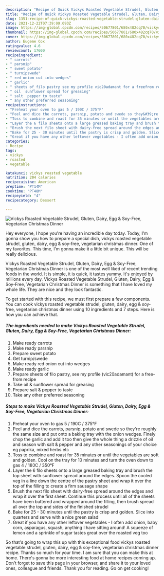 ```yaml
---
description: "Recipe of Quick Vickys Roasted Vegetable Strudel, Gluten, Dairy, Egg &amp;amp; Soy-Free, Vegetarian Christmas Dinner"
title: "Recipe of Quick Vickys Roasted Vegetable Strudel, Gluten, Dairy, Egg &amp;amp; Soy-Free, Vegetarian Christmas Dinner"
slug: 1351-recipe-of-quick-vickys-roasted-vegetable-strudel-gluten-dairy-egg-and-amp-soy-free-vegetarian-christmas-dinner
date: 2021-12-22T07:39:00.093Z
image: https://img-global.cpcdn.com/recipes/50677801/680x482cq70/vickys-roasted-vegetable-strudel-gluten-dairy-egg-soy-free-vegetarian-christmas-dinner-recipe-main-photo.jpg
thumbnail: https://img-global.cpcdn.com/recipes/50677801/680x482cq70/vickys-roasted-vegetable-strudel-gluten-dairy-egg-soy-free-vegetarian-christmas-dinner-recipe-main-photo.jpg
cover: https://img-global.cpcdn.com/recipes/50677801/680x482cq70/vickys-roasted-vegetable-strudel-gluten-dairy-egg-soy-free-vegetarian-christmas-dinner-recipe-main-photo.jpg
author: Eugene Cox
ratingvalue: 4.6
reviewcount: 17600
recipeingredient:
- " carrots"
- " parsnip"
- " sweet potato"
- " turnipswede"
- " red onion cut into wedges"
- " garlic"
- " sheets of filo pastry see my profile vic20adamant for a freefrom recipe"
- " oil  sunflower spread for greasing"
- " salt  pepper to taste"
- " any other preferred seasoning"
recipeinstructions:
- "Preheat your oven to gas 5 / 190C / 375°F"
- "Peel and dice the carrots, parsnip, potato and swede so they&#39;re roughly the same size and put onto a baking tray with the onion wedges. Finely chop the garlic and add it too then give the whole thing a drizzle of oil and season with salt &amp; pepper and any other seasonings of your choice eg paprika, mixed herbs etc"
- "Toss to combine and roast for 35 minutes or until the vegetables are soft and golden. Cool on the tray for 10 minutes and turn the oven down to gas 4 / 180C / 350°F"
- "Layer the 6 filo sheets onto a large greased baking tray and brush the top sheet with sunflower spread around the edges. Spoon the cooled veg in a line down the centre of the pastry sheet and wrap it over the top of the filling to create a firm sausage shape"
- "Brush the next filo sheet with dairy-free spread around the edges and wrap it over the first sheet. Continue this process until all of the sheets have been buttered and wrapped around the filling, then brush spread all over the top and sides of the finished strudel"
- "Bake for 25 - 30 minutes until the pastry is crisp and golden. Slice into quarters and serve with a nice green salad"
- "Great if you have any other leftover vegetables - I often add onion, baby corn, asparagus, squash, anything I have sitting around! A squeeze of lemon and a sprinkle of sugar tastes great over the roasted veg too"
categories:
- Recipe
tags:
- vickys
- roasted
- vegetable

katakunci: vickys roasted vegetable 
nutrition: 204 calories
recipecuisine: American
preptime: "PT14M"
cooktime: "PT48M"
recipeyield: "4"
recipecategory: Dessert

---
```



![Vickys Roasted Vegetable Strudel, Gluten, Dairy, Egg &amp; Soy-Free, Vegetarian Christmas Dinner](https://img-global.cpcdn.com/recipes/50677801/680x482cq70/vickys-roasted-vegetable-strudel-gluten-dairy-egg-soy-free-vegetarian-christmas-dinner-recipe-main-photo.jpg)

Hey everyone, I hope you're having an incredible day today. Today, I'm gonna show you how to prepare a special dish, vickys roasted vegetable strudel, gluten, dairy, egg &amp; soy-free, vegetarian christmas dinner. One of my favorites. This time, I'm gonna make it a little bit unique. This will be really delicious.

Vickys Roasted Vegetable Strudel, Gluten, Dairy, Egg &amp; Soy-Free, Vegetarian Christmas Dinner is one of the most well liked of recent trending foods in the world. It is simple, it is quick, it tastes yummy. It's enjoyed by millions every day. Vickys Roasted Vegetable Strudel, Gluten, Dairy, Egg &amp; Soy-Free, Vegetarian Christmas Dinner is something that I have loved my whole life. They are nice and they look fantastic.




To get started with this recipe, we must first prepare a few components. You can cook vickys roasted vegetable strudel, gluten, dairy, egg &amp; soy-free, vegetarian christmas dinner using 10 ingredients and 7 steps. Here is how you can achieve that.

<!--inarticleads1-->

##### The ingredients needed to make Vickys Roasted Vegetable Strudel, Gluten, Dairy, Egg &amp; Soy-Free, Vegetarian Christmas Dinner:

1. Make ready  carrots
1. Make ready  parsnip
1. Prepare  sweet potato
1. Get  turnip/swede
1. Make ready  red onion cut into wedges
1. Make ready  garlic
1. Prepare  sheets of filo pastry, see my profile (vic20adamant) for a free-from recipe
1. Take  oil &amp; sunflower spread for greasing
1. Prepare  salt &amp; pepper to taste
1. Take  any other preferred seasoning




<!--inarticleads2-->

##### Steps to make Vickys Roasted Vegetable Strudel, Gluten, Dairy, Egg &amp; Soy-Free, Vegetarian Christmas Dinner:

1. Preheat your oven to gas 5 / 190C / 375°F
1. Peel and dice the carrots, parsnip, potato and swede so they&#39;re roughly the same size and put onto a baking tray with the onion wedges. Finely chop the garlic and add it too then give the whole thing a drizzle of oil and season with salt &amp; pepper and any other seasonings of your choice eg paprika, mixed herbs etc
1. Toss to combine and roast for 35 minutes or until the vegetables are soft and golden. Cool on the tray for 10 minutes and turn the oven down to gas 4 / 180C / 350°F
1. Layer the 6 filo sheets onto a large greased baking tray and brush the top sheet with sunflower spread around the edges. Spoon the cooled veg in a line down the centre of the pastry sheet and wrap it over the top of the filling to create a firm sausage shape
1. Brush the next filo sheet with dairy-free spread around the edges and wrap it over the first sheet. Continue this process until all of the sheets have been buttered and wrapped around the filling, then brush spread all over the top and sides of the finished strudel
1. Bake for 25 - 30 minutes until the pastry is crisp and golden. Slice into quarters and serve with a nice green salad
1. Great if you have any other leftover vegetables - I often add onion, baby corn, asparagus, squash, anything I have sitting around! A squeeze of lemon and a sprinkle of sugar tastes great over the roasted veg too




So that's going to wrap this up with this exceptional food vickys roasted vegetable strudel, gluten, dairy, egg &amp; soy-free, vegetarian christmas dinner recipe. Thanks so much for your time. I am sure that you can make this at home. There's gonna be more interesting food at home recipes coming up. Don't forget to save this page in your browser, and share it to your loved ones, colleague and friends. Thank you for reading. Go on get cooking!
